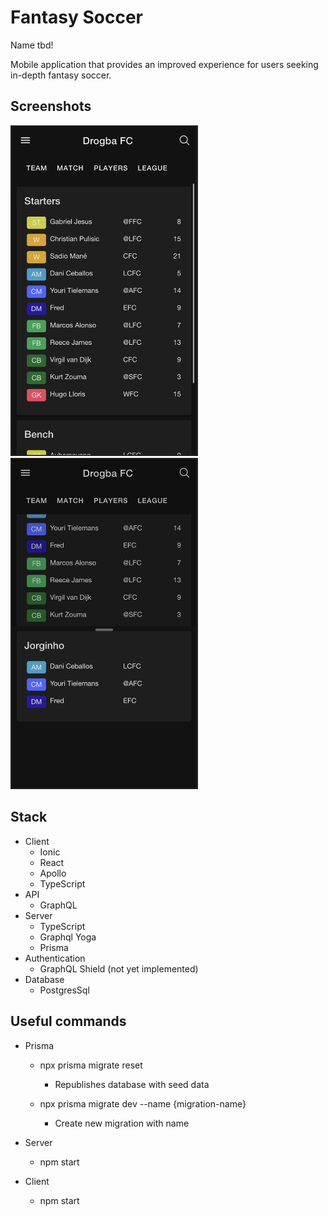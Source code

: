 # Fantasy Soccer

Name tbd!

Mobile application that provides an improved experience for users seeking in-depth fantasy soccer.

## Screenshots

<img src="/docs/images/Roster.png" width="300" />
<img src="/docs/images/Edit-Lineup.png"  width="300"/>

## Stack

* Client
  * Ionic
  * React
  * Apollo
  * TypeScript
* API
  * GraphQL
* Server
  * TypeScript
  * Graphql Yoga
  * Prisma
* Authentication
  * GraphQL Shield (not yet implemented)
* Database
  * PostgresSql

## Useful commands

* Prisma
  * npx prisma migrate reset
    * Republishes database with seed data

  * npx prisma migrate dev --name {migration-name}
    * Create new migration with name

* Server
  * npm start

* Client
  * npm start
